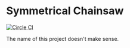 # Symmetrical Chainsaw

[![Circle CI](https://circleci.com/gh/swistak35/symmetrical-chainsaw/tree/master.svg?style=shield)](https://circleci.com/gh/swistak35/symmetrical-chainsaw/tree/master)

The name of this project doesn't make sense.
